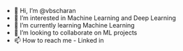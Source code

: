- 👋 Hi, I’m @vbscharan
- 👀 I’m interested in Machine Learning and Deep Learning
- 🌱 I’m currently learning Machine Learning
- 💞️ I’m looking to collaborate on ML projects
- 📫 How to reach me - Linked in

<!---
vbscharan/vbscharan is a ✨ special ✨ repository because its `README.md` (this file) appears on your GitHub profile.
You can click the Preview link to take a look at your changes.
--->
